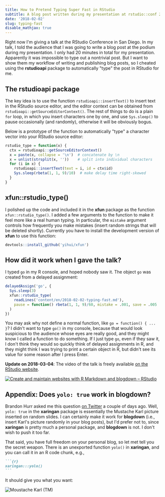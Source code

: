 ```yaml
---
title: How to Pretend Typing Super Fast in RStudio
subtitle: A blog post written during my presentation at rstudio::conf 2018
date: '2018-02-02'
slug: typing-fast
disable_mathjax: true
---
```


Right now I'm giving a talk at the RStudio Conference in San Diego. In my talk, I told the audience that I was going to write a blog post at the podium during my presentation. I only had 20 minutes in total for my presentation. Apparently it was impossible to type out a nontrivial post. But I want to show them my workflow of writing and publishing blog posts, so I cheated using the **rstudioapi** package to automatically "type" the post in RStudio for me.

## The rstudioapi package

The key idea is to use the function `rstudioapi::insertText()` to insert text in the RStudio source editor, and the editor context can be obtained from `rstudioapi::getSourceEditorContext()`. The rest of things to do is a plain `for` loop, in which you insert characters one by one, and use `Sys.sleep()` to pause occasionally (and randomly), otherwise it will be obviously bogus.

Below is a prototype of the function to automatically "type" a character vector into your RStudio source editor:

```r
rstudio_type = function(x) {
  ctx = rstudioapi::getSourceEditorContext()
  x = paste(x, collapse = '\n')  # concatenate by \n
  x = unlist(strsplit(x, ''))    # split into individual characters
  for (i in x) {
    rstudioapi::insertText(text = i, id = ctx$id)
    Sys.sleep(rbeta(1, 1, 9)/10)  # make delay time right-skewed
  }
}
```

## xfun::rstudio_type()

I polished up the code and included it in the **xfun** package as the function `xfun::rstudio_type()`. I added a few arguments to the function to make it feel more like a real human typing. In particular, the `mistake` argument controls how frequently you make mistakes (insert random strings that will be deleted shortly). Currently you have to install the development version of **xfun** to use this function:

```r
devtools::install_github('yihui/xfun')
```

## How did it work when I gave the talk?

I typed `go` in my R console, and hoped nobody saw it. The object `go` was created from a delayed assignment:

```r
delayedAssign('go', {
  Sys.sleep(3)
  xfun::rstudio_type(
    readLines('content/en/2018-02-02-typing-fast.md'),
    pause = function() rbeta(1, 1, 9)/60, mistake = .001, save = .005
  )
})
```

You may ask why not define a normal function, like `go = function() { ... }`? I didn't want to type `go()` in my console, because that would look suspicious to the audience whose eyes are really good, and they might know I called a function to do something. If I just type `go`, even if they saw it, I don't think they would so quickly think of delayed assignments in R, and they might think I was trying to print a certain object in R, but didn't see its value for some reason after I press Enter.

**Update on 2018-03-04**: The video of the talk is freely available [on the RStudio website](https://www.rstudio.com/resources/videos/create-and-maintain-websites-with-r-markdown-and-blogdown/).

[![Create and maintain websites with R Markdown and blogdown – RStudio](https://embedwistia-a.akamaihd.net/deliveries/3a89d37534901d8aea63adaa722e644c547345ce.jpg?image_play_button_size=2x&image_crop_resized=960x540&image_play_button=1&image_play_button_color=4287c7e0)](https://www.rstudio.com/resources/videos/create-and-maintain-websites-with-r-markdown-and-blogdown/?wvideo=zvnt290yte)

## Appendix: Does `yolo: true` work in blogdown?

Brandon Hurr asked me this question [on Twitter](https://twitter.com/bhive01/status/958543255955693574) a couple of days ago. Well, `yolo: true` in the **xaringan** package is essentially the Mustache Karl picture inserted on random slides. I can certainly make it work for **blogdown** (i.e., insert Karl's picture randomly in your blog posts), but I'd prefer not to, since **xaringan** is pretty much a personal package, and **blogdown** is not. I don't wish to push it too far.

That said, you have full freedom on your personal blog, so let met tell you the secret weapon. There is an unexported function `yolo()` in **xaringan**, and you can call it in an R code chunk, e.g.,

````markdown
```{r}
xaringan:::yolo()
```
````

It should give you what you want:

![Moustache Karl (TM)](https://github.com/yihui/xaringan/releases/download/v0.0.2/karl-moustache.jpg)
